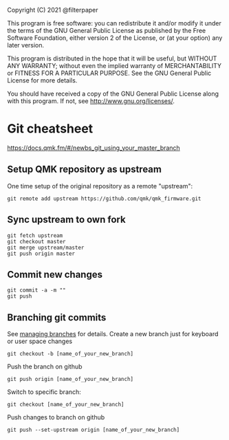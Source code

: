 Copyright (C) 2021 @filterpaper

This program is free software: you can redistribute it and/or modify
it under the terms of the GNU General Public License as published by
the Free Software Foundation, either version 2 of the License, or
(at your option) any later version.

This program is distributed in the hope that it will be useful,
but WITHOUT ANY WARRANTY; without even the implied warranty of
MERCHANTABILITY or FITNESS FOR A PARTICULAR PURPOSE.  See the
GNU General Public License for more details.

You should have received a copy of the GNU General Public License
along with this program.  If not, see <http://www.gnu.org/licenses/>.

# Git cheatsheet
https://docs.qmk.fm/#/newbs_git_using_your_master_branch

## Setup QMK repository as upstream
One time setup of the original repository as a remote "upstream":
```
git remote add upstream https://github.com/qmk/qmk_firmware.git
```

## Sync upstream to own fork
```
git fetch upstream
git checkout master
git merge upstream/master
git push origin master
```

## Commit new changes
```
git commit -a -m ""
git push
```

## Branching git commits
See [managing branches](https://github.com/Kunena/Kunena-Forum/wiki/Create-a-new-branch-with-git-and-manage-branches) for details.
Create a new branch just for keyboard or user space changes
```
git checkout -b [name_of_your_new_branch]
```
Push the branch on github
```
git push origin [name_of_your_new_branch]
```
Switch to specific branch:
```
git checkout [name_of_your_new_branch]
```
Push changes to branch on github
```
git push --set-upstream origin [name_of_your_new_branch]
```

